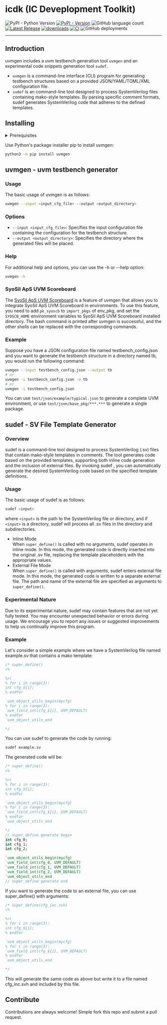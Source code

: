 # icdk (IC Deveplopment Toolkit)  
![PyPI - Python Version](https://img.shields.io/pypi/pyversions/uvmgen)
[![PyPI - Version](https://img.shields.io/pypi/v/uvmgen)](https://pypi.org/project/uvmgen)
![GitHub language count](https://img.shields.io/github/languages/count/Dragon-Git/icdk?logo=python)
[![Latest Release](https://img.shields.io/github/v/release/Dragon-Git/icdk?color=blue&label=Latest%20Release)](https://github.com/Dragon-Git/icdk/releases/latest)
[![downloads](https://pepy.tech/badge/uvmgen)](https://pepy.tech/project/uvmgen)
[![CI](https://github.com/Dragon-Git/icdk/actions/workflows/python-package.yml/badge.svg)](https://github.com/Dragon-Git/icdk/actions/workflows/python-package.yml)
![GitHub deployments](https://img.shields.io/github/deployments/Dragon-Git/icdk/release)

---
## Introduction
uvmgen includes a uvm testbench generation tool `uvmgen` and an experimental code snippets generation tool `sudef`.

- `uvmgen` is a command-line interface (CLI) program for generating testbench structures based on a provided JSON/YAML/TOML/XML configuration file. 
- `sudef` is an command-line tool designed to process SystemVerilog files containing mako-style templates. By parsing specific comment formats, sudef generates SystemVerilog code that adheres to the defined templates.
## Installing
<details>
  <summary>Prerequisites</summary>

- Operating systems
  - Windows
  - Linux
  - macOS
- Python: 3.8 ~ 3.12
</details>

Use Python's package installer pip to install uvmgen:
```bash
python3 -m pip install uvmgen 
```

## uvmgen - uvm testbench generator

### Usage

The basic usage of uvmgen is as follows:
```bash
uvmgen --input <input_cfg_file> --output <output_directory>
```

### Options

- `--input <input_cfg_file>`: Specifies the input configuration file containing the configuration for the testbench structure.  
- `--output <output_directory>`: Specifies the directory where the generated files will be placed.

### Help

For additional help and options, you can use the -h or --help option:

```bash
uvmgen -h
```

### SyoSil ApS UVM Scoreboard
The [SyoSil ApS UVM Scoreboard](https://github.com/Dragon-Git/uvm_syoscb) is a feature of uvmgen that allows you to integrate SyoSil ApS UVM Scoreboard in environments. To use this feature, you need to add `pk_syoscb` to `import_pkgs` of env_pkg, and set the `SYOSCB_HOME` environment variables to SyoSil ApS UVM Scoreboard installed directory. The bash command is printed after uvmgen is successful, and the other shells can be replaced with the corresponding commands.

### Example

Suppose you have a JSON configuration file named testbench_config.json and you want to generate the testbench structure in a directory named tb, you would run the following command:

```bash
uvmgen --input testbench_config.json --output tb
# or
uvmgen -i testbench_config.json -o tb
# or
uvmgen -i testbench_config.json
```

You can use `test/json/example/typical.json` to generate a complete UVM environment, or use `test/json/base_pkg/***.***` to generate a single package.

## sudef - SV File Template Generator

### Overview

sudef is a command-line tool designed to process SystemVerilog (.sv) files that contain mako-style templates in comments. The tool generates code based on the provided templates, supporting both inline code generation and the inclusion of external files. By invoking sudef <svfile>, you can automatically generate the desired SystemVerilog code based on the specified template definitions.

### Usage

The basic usage of sudef is as follows:
```bash
sudef <input>
```
where `<input>` is the path to the SystemVerilog file or directory, and if `<input>` is a directory, sudef will process all .sv files in the directory and subdirectories.
- Inline Mode  
When `super_define()` is called with no arguments, sudef operates in inline mode. In this mode, the generated code is directly inserted into the original .sv file, replacing the template placeholders with the appropriate values.
- External File Mode  
When `super_define()` is called with arguments, sudef enters external file mode. In this mode, the generated code is written to a separate external file. The path and name of the external file are specified as arguments to `super_define()`.
### Experimental Nature
Due to its experimental nature, sudef may contain features that are not yet fully tested. You may encounter unexpected behavior or errors during usage. We encourage you to report any issues or suggested improvements to help us continually improve this program.

### Example

Let's consider a simple example where we have a SystemVerilog file named example.sv that contains a mako template:
```systemverilog
/* super_define()
<%

%>\
% for i in range(3):
int cfg_${i};
% endfor

`uvm_object_utils_begin(mycfg)
% for i in range(3):
`uvm_field_int(cfg_${i}, UVM_DEFAULT)
% endfor
`uvm_object_utils_end

*/
```
You can use sudef to generate the code by running:
```bash
sudef example.sv
```
The generated code will be:
```systemverilog
/* super_define()
<%

%>\
% for i in range(3):
int cfg_${i};
% endfor

`uvm_object_utils_begin(mycfg)
% for i in range(3):
`uvm_field_int(cfg_${i}, UVM_DEFAULT)
% endfor
`uvm_object_utils_end

*/
// super_define generate begin
int cfg_0;
int cfg_1;
int cfg_2;

`uvm_object_utils_begin(mycfg)
`uvm_field_int(cfg_0, UVM_DEFAULT)
`uvm_field_int(cfg_1, UVM_DEFAULT)
`uvm_field_int(cfg_2, UVM_DEFAULT)
`uvm_object_utils_end
// super_define generate end
```
If you want to generate the code to an external file, you can use super_define() with arguments:
```systemverilog
/* super_define(cfg_inc.svh)
<%

%>\
% for i in range(3):
int cfg_${i};
% endfor

`uvm_object_utils_begin(mycfg)
% for i in range(3):
`uvm_field_int(cfg_${i}, UVM_DEFAULT)
% endfor
`uvm_object_utils_end

*/
```
This will generate the same code as above but write it to a file named cfg_inc.svh and included by this file.

## Contribute
Contributions are always welcome! Simple fork this repo and submit a pull request.
